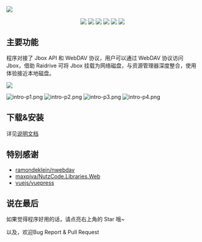 ![](https://s2.loli.net/2022/08/04/TV6zA5aNx9jKRtm.png)
<p align="center">
  <img align="center" src="https://img.shields.io/github/downloads/1357310795/JboxWebdav/total" /> 
  <img align="center" src="https://img.shields.io/github/license/1357310795/JboxWebdav" /> 
  <img align="center" src="https://img.shields.io/github/forks/1357310795/JboxWebdav" /> 
  <img align="center" src="https://img.shields.io/github/stars/1357310795/JboxWebdav" /> 
  <img align="center" src="https://img.shields.io/github/v/release/1357310795/JboxWebdav?include_prereleases" /> 
  <img align="center" src="https://img.shields.io/github/deployments/1357310795/JboxWebdav/github-pages?label=Docs%20Build" /> 
</p>

## 主要功能
程序对接了 Jbox API 和 WebDAV 协议，用户可以通过 WebDAV 协议访问 Jbox，借助 Raidrive 可将 Jbox 挂载为网络磁盘，与资源管理器深度整合，使用体验接近本地磁盘。

![](https://s2.loli.net/2022/08/04/dLXmFnzAEi3yluO.png)

![intro-p1.png](https://s2.loli.net/2022/07/03/nQGUeVpHfKYWX92.png)
![intro-p2.png](https://s2.loli.net/2022/07/03/wVdrNA2KH1BkfqU.png)
![intro-p3.png](https://s2.loli.net/2022/07/03/bivVemC479G2rsS.png)
![intro-p4.png](https://s2.loli.net/2022/08/04/jVfElkNIgzKSq7U.png)

## 下载&安装
详见[说明文档](https://1357310795.github.io/JboxWebdav/)

## 特别感谢
- [ramondeklein/nwebdav](https://github.com/ramondeklein/nwebdav)
- [maxpiva/NutzCode.Libraries.Web](https://github.com/maxpiva/NutzCode.Libraries.Web)
- [vuejs/vuepress](https://github.com/vuejs/vuepress)

## 说在最后
如果觉得程序好用的话，请点亮右上角的 Star 哦~

以及，欢迎Bug Report & Pull Request